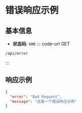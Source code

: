 # 错误响应示例

## 基本信息

- **状态码**: `400`
::: code-url GET
```
/api/error
```
:::

## 响应示例

```json
{
  "error": "Bad Request",
  "message": "这是一个错误响应示例"
}
```

